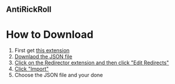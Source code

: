 ## AntiRickRoll

# How to Download
1. First get [this extension](https://chrome.google.com/webstore/detail/redirector/ocgpenflpmgnfapjedencafcfakcekcd/related?hl=en)
2. [Downlaod the JSON file](https://github.com/GamerBoi153/AntiRickRoll/releases/latest)
3. [Click on the Redirector extension and then click "Edit Redirects"](https://github.com/GamerBoi153/AntiRickRoll/blob/main/7ea8df89683e16eff55486fa1fe37cec.png?raw=true)
4. [Click "Import"](https://github.com/GamerBoi153/AntiRickRoll/blob/main/76219b24a59111e833fbce3b55026f6a.png?raw=true)
5. Choose the JSON file and your done

